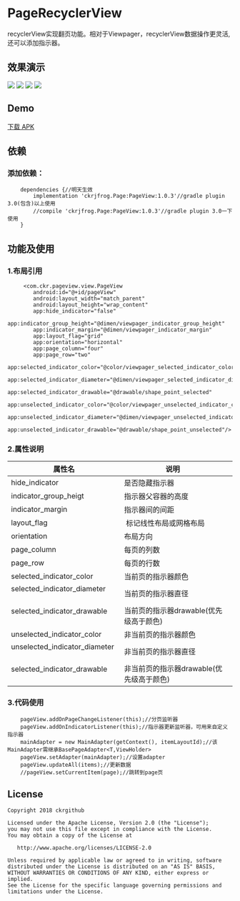 # PageRecyclerView
recyclerView实现翻页功能。相对于Viewpager，recyclerView数据操作更灵活,还可以添加指示器。

## 效果演示
![](screenRecorder/Screenshot_1.gif)  ![](screenRecorder/Screenshot_2.gif)  ![](screenRecorder/Screenshot_3.gif)  ![](screenRecorder/Screenshot_4.gif)

## Demo
[下载 APK](apk/app-debug.apk)

## 依赖
### 添加依赖：
```
	dependencies {//明天生效
		implementation 'ckrjfrog.Page:PageView:1.0.3'//gradle plugin 3.0(包含)以上使用
		//compile 'ckrjfrog.Page:PageView:1.0.3'//gradle plugin 3.0一下使用
	}
```

## 功能及使用
### 1.布局引用
```
     <com.ckr.pageview.view.PageView
        android:id="@+id/pageView"
        android:layout_width="match_parent"
        android:layout_height="wrap_content"
        app:hide_indicator="false"
        app:indicator_group_height="@dimen/viewpager_indicator_group_height"
        app:indicator_margin="@dimen/viewpager_indicator_margin"
        app:layout_flag="grid"
        app:orientation="horizontal"
        app:page_column="four"
        app:page_row="two"
        app:selected_indicator_color="@color/viewpager_selected_indicator_color"
        app:selected_indicator_diameter="@dimen/viewpager_selected_indicator_diameter"
        app:selected_indicator_drawable="@drawable/shape_point_selected"
        app:unselected_indicator_color="@color/viewpager_unselected_indicator_color"
        app:unselected_indicator_diameter="@dimen/viewpager_unselected_indicator_diameter"
        app:unselected_indicator_drawable="@drawable/shape_point_unselected"/>
```
### 2.属性说明
| 属性名                            | 说明        |
| -------------------------------- | ------------------ |
| hide_indicator                   | 是否隐藏指示器  |	
| indicator_group_heigt            | 指示器父容器的高度  |
| indicator_margin		   | 指示器间的间距  |
| layout_flag			   | 标记线性布局或网格布局  |
| orientation			   | 布局方向  |
| page_column			   | 每页的列数  |
| page_row			   | 每页的行数  |
| selected_indicator_color         | 当前页的指示器颜色  |
| selected_indicator_diameter      | 当前页的指示器直径  |
| selected_indicator_drawable      | 当前页的指示器drawable(优先级高于颜色)  |
| unselected_indicator_color	   | 非当前页的指示器颜色  |
| unselected_indicator_diameter	   | 非当前页的指示器直径  |
| selected_indicator_drawable      | 非当前页的指示器drawable(优先级高于颜色)  |

### 3.代码使用
```
    pageView.addOnPageChangeListener(this);//分页监听器
    pageView.addOnIndicatorListener(this);//指示器更新监听器，可用来自定义指示器
    mainAdapter = new MainAdapter(getContext(), itemLayoutId);//该MainAdapter需继承BasePageAdapter<T,ViewHolder>
    pageView.setAdapter(mainAdapter);//设置adapter
    pageView.updateAll(items);//更新数据
    //pageView.setCurrentItem(page);//跳转到page页
```

License
-------

    Copyright 2018 ckrgithub

    Licensed under the Apache License, Version 2.0 (the "License");
    you may not use this file except in compliance with the License.
    You may obtain a copy of the License at

       http://www.apache.org/licenses/LICENSE-2.0

    Unless required by applicable law or agreed to in writing, software
    distributed under the License is distributed on an "AS IS" BASIS,
    WITHOUT WARRANTIES OR CONDITIONS OF ANY KIND, either express or implied.
    See the License for the specific language governing permissions and
    limitations under the License.
